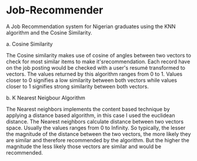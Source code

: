 # Job-Recommender

A Job Recommendation system for Nigerian graduates using the KNN algorithm and the Cosine Similarity.

a. Cosine Similarity

The Cosine similarity makes use of cosine of angles between two vectors to check for most similar items to make it'srecommendation. Each record have on the job posting would be checked with a user's resumé transformed to vectors. The values returned by this algorithm ranges from 0 to 1. Values closer to 0 signifies a low similarity between both vectors while values closer to 1 signifies strong similarity between both vectors.

b. K Nearest Neigbour Algorithm

The Nearest neighbors implements the content based technique by applying a distance based algorithm, in this case I used the euclidean distance. The Nearest neighbors calculate distance between two vectors space. Usually the values ranges from 0 to Infinity. So typically, the lesser the magnitude of the distance between the two vectors, the more likely they are similar and therefore recommended by the algorithm. But the higher the magnitude the less likely those vectors are similar and would be recommended.
